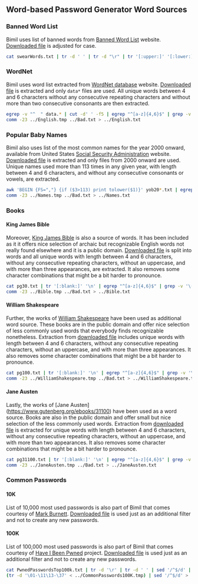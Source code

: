 ## Word-based Password Generator Word Sources

### Banned Word List

Bimil uses list of banned words from [Banned Word List](http://www.bannedwordlist.com/)
website. [Downloaded file](http://www.bannedwordlist.com/lists/swearWords.txt)
is adjusted for case.

```bash
cat swearWords.txt | tr -d ' ' | tr -d "\r" | tr '[:upper:]' '[:lower:]' | sort | uniq > ../Bad.txt
```

### WordNet

Bimil uses word list extracted from [WordNet database](https://wordnet.princeton.edu/download/current-version)
website. [Downloaded file](https://wordnetcode.princeton.edu/3.0/WNprolog-3.0.tar.gz)
is extracted and only `data*` files are used. All unique words between 4 and 6
characters without any consecutive repeating characters and without more than
two consecutive consonants are then extracted.

```bash
egrep -v "^  " data.* | cut -d' ' -f5 | egrep "^[a-z]{4,6}$" | grep -v '\(.\)\1' | egrep -v "[^aeiou][^aeiou][^aeiouy]" | sort | uniq > ../English.tmp
comm -23 ../English.tmp ../Bad.txt > ../English.txt
```

### Popular Baby Names

Bimil also uses list of the most common names for the year 2000 onward, available
from United States [Social Security Administration](https://www.ssa.gov/OACT/babynames/limits.html)
website. [Downloaded file](https://www.ssa.gov/OACT/babynames/names.zip) is
extracted and only files from 2000 onward are used. Unique names used more than
113 times in any given year, with length between 4 and 6 characters, and without
any consecutive consonants or vowels, are extracted.

```bash
awk 'BEGIN {FS=","} {if ($3>113) print tolower($1)}' yob20*.txt | egrep "^[a-z]{4,6}$" | egrep -v "[^aeiou][^aeiou]" | egrep -v "[aeiou][aeiou]" | sort | uniq > ../Names.tmp
comm -23 ../Names.tmp ../Bad.txt > ../Names.txt
```

### Books

#### King James Bible

Moreover, [King James Bible](https://www.gutenberg.org/ebooks/30) is also a
source of words. It has been included as it it offers nice selection of archaic
but recognizable English words not really found elsewhere and it is a public
domain. [Downloaded file](https://www.gutenberg.org/ebooks/30.txt.utf-8) is
split into words and all unique words with length between 4 and 6 characters,
without any consecutive repeating characters, without an uppercase, and with
more than three appearances, are extracted. It also removes some character
combinations that might be a bit harder to pronounce.

```bash
cat pg30.txt | tr '[:blank:]' '\n' | egrep "^[a-z]{4,6}$" | grep -v '\(.\)\1' | egrep -v "[^aeiou][^aeiou][^aeiouy]" | egrep -v "bd|bh|cq|hk|hn|kh|rd|est|eth|tch" | sort | uniq -c | sort -nrk1 | awk '{if ($1>3) print $2}' | sort > ../Bible.tmp
comm -23 ../Bible.tmp ../Bad.txt > ../Bible.txt
```

#### William Shakespeare

Further, the works of [William Shakespeare](https://www.gutenberg.org/ebooks/100)
have been used as additional word source. These books are in the public domain
and offer nice selection of less commonly used words that everybody finds
recognizable nonetheless. Extraction from [downloaded file](https://www.gutenberg.org/ebooks/100.txt.utf-8)
includes unique words with length between 4 and 6 characters, without any
consecutive repeating characters, without an uppercase, and with more than three
appearances. It also removes some character combinations that might be a bit
harder to pronounce.

```bash
cat pg100.txt | tr '[:blank:]' '\n' | egrep "^[a-z]{4,6}$" | grep -v '\(.\)\1' | egrep -v "[^aeiou][^aeiou][^aeiouy]" | egrep -v "bd|bh|cq|hk|hn|kh|rd|est|eth|tch" | sort | uniq -c | sort -nrk1 | awk '{if ($1>3) print $2}' | sort > ../WilliamShakespeare.tmp
comm -23 ../WilliamShakespeare.tmp ../Bad.txt > ../WilliamShakespeare.txt
```

#### Jane Austen

Lastly, the works of [Jane Austen] (https://www.gutenberg.org/ebooks/31100) have
been used as a word source. Books are also in the public domain and offer small
but nice selection of the less commonly used words. Extraction from
[downloaded file](https://www.gutenberg.org/ebooks/31100.txt.utf-8) is extracted
for unique words with length between 4 and 6 characters, without any
consecutive repeating characters, without an uppercase, and with more than two
appearances. It also removes some character combinations that might be a bit
harder to pronounce.

```bash
cat pg31100.txt | tr '[:blank:]' '\n' | egrep "^[a-z]{4,6}$" | grep -v '\(.\)\1' | egrep -v "[^aeiou][^aeiou][^aeiouy]" | egrep -v "bd|bh|cq|hk|hn|kh|rd|est|eth|tch" | sort | uniq -c | sort -nrk1 | awk '{if ($1>2) print $2}' | sort > ../JaneAusten.tmp
comm -23 ../JaneAusten.tmp ../Bad.txt > ../JaneAusten.txt
```

### Common Passwords

#### 10K

List of 10,000 most used passwords is also part of Bimil that comes courtesy of
[Mark Burnett](https://xato.net). [Downloaded file](https://xato.net/today-i-am-releasing-ten-million-passwords-b6278bbe7495#.j5omx1nqb)
is used just as an additional filter and not to create any new passwords.

#### 100K

List of 100,000 most used passwords is also part of Bimil that comes courtesy of
[Have I Been Pwned](https://haveibeenpwned.com) project. [Downloaded file](https://www.ncsc.gov.uk/static-assets/documents/PwnedPasswordsTop100k.txt)
is used just as an additional filter and not to create any new passwords.

```bash
cat PwnedPasswordsTop100k.txt | tr -d '\r' | tr -d ' ' | sed '/^$/d' | sed '0,/--/d' | sort | uniq > ../CommonPasswords100K.tmp
(tr -d '\01-\11\13-\37' < ../CommonPasswords100K.tmp) | sed '/^$/d' > ../CommonPasswords100K.txt
```
